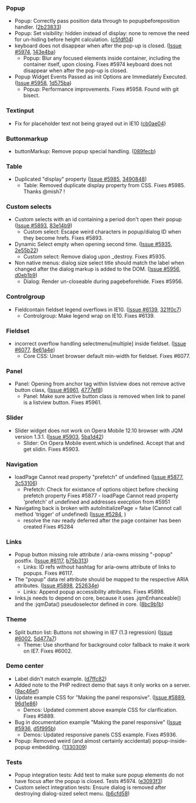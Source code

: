 <script>{
    "title": "jQuery Mobile 1.3.2 Changelog",
     "pageTemplate": "page-contentfull.php"
}</script>

### Popup
* Popup: Correctly pass position data through to popupbeforeposition handler. ([2b23833](http://github.com/jquery/jquery-mobile/commit/2b23833250277fdd8bcbbdab8e9cb929a556c6cd))
* Popup: Set visibility: hidden instead of display: none to remove the need for un-hiding before height calculation. ([c5fdf04](http://github.com/jquery/jquery-mobile/commit/c5fdf04737e38e02718281627750588293b56906))
* keyboard does not disappear when after the pop-up is closed. ([Issue #5974](href="https://github.com/jquery/jquery-mobile/issues/5974), [143e4ba](http://github.com/jquery/jquery-mobile/commit/143e4ba845eaf555ac78518857804f1e8494ce30))
  - Popup: Blur any focused elements inside container, including the container itself, upon closing. Fixes #5974 keyboard does not disappear when after the pop-up is closed.
* Popup Widget Events Passed as init Options are Immediately Executed. ([Issue #5958](https://github.com/jquery/jquery-mobile/issues/5958), [1d575ba](http://github.com/jquery/jquery-mobile/commit/1d575baa0e2f499975db9375a4034e80b1981a8d))
  - Popup: Performance improvements. Fixes #5958. Found with git bisect.

### Textinput
* Fix for placeholder text not being grayed out in IE10 ([cb0ae04](http://github.com/jquery/jquery-mobile/commit/cb0ae042d326029c9e3cc95a887464c912d6e3cf))

### Buttonmarkup
* buttonMarkup: Remove popup special handling. ([089fecb](http://github.com/jquery/jquery-mobile/commit/089fecb1b478ff8a7148d367215dd46a25193711))

### Table
* Duplicated "display" property ([Issue #5985](https://github.com/jquery/jquery-mobile/issues/5985), [3490848](http://github.com/jquery/jquery-mobile/commit/3490848a0ce5d1f1b4b908e0a6df7b59387ce332))
   - Table: Removed duplicate display property from CSS. Fixes #5985. Thanks @mish7 !

### Custom selects
* Custom selects with an id containing a period don't open their popup ([Issue #5893](https://github.com/jquery/jquery-mobile/issues/5893), [83e14b9](http://github.com/jquery/jquery-mobile/commit/83e14b92d89031db9b7ed98c4fa2ad21524821b6))
  - Custom select: Escape weird characters in popup/dialog ID when they become hrefs. Fixes #5893.
* Dynamic Select empty when opening second time. ([Issue #5935](https://github.com/jquery/jquery-mobile/issues/5935), [2e55b22](http://github.com/jquery/jquery-mobile/commit/2e55b227c31e1640ae7555fb621cf2a813d549a7))
  - Custom select: Remove dialog upon _destroy. Fixes #5935.
* Non native menus: dialog size select title should match the label when changed after the dialog markup is added to the DOM. ([Issue #5956](https://github.com/jquery/jquery-mobile/issues/5956), [d0eb1b9](http://github.com/jquery/jquery-mobile/commit/d0eb1b988d8e5218966d193160686068b4a319e9))
  - Dialog: Render un-closeable during pagebeforehide. Fixes #5956.

### Controlgroup
* Fieldcontain fieldset legend overflows in IE10. ([Issue #6139](https://github.com/jquery/jquery-mobile/issues/6139), [321f0c7](http://github.com/jquery/jquery-mobile/commit/321f0c71e4428e171c90f8c2c7f486c3bd9d3553))
  - Controlgroup: Make legend wrap on IE10. Fixes #6139.

### Fieldset
* incorrect overflow handling selectmenu[multiple] inside fieldset. ([Issue #6077](https://github.com/jquery/jquery-mobile/issues/6077), [8e61a4e](http://github.com/jquery/jquery-mobile/commit/8e61a4e4b1cad3d24f479b3ce0a39073c8ffa18e))
  - Core CSS: Unset browser default min-width for fieldset. Fixes #6077.

### Panel
* Panel: Opening from anchor tag within listview does not remove active button class, ([Issue #5961](https://github.com/jquery/jquery-mobile/issues/5961), [4777ef8](http://github.com/jquery/jquery-mobile/commit/4777ef8d6ae94a139d94c4fb3aaf8f30f94d3ce8))
  - Panel: Make sure active button class is removed when link to panel is a listview button. Fixes #5961.

### Slider
* Slider widget does not work on Opera Mobile 12.10 browser with JQM version 1.3.1. ([Issue #5903](https://github.com/jquery/jquery-mobile/issues/5903), [5ba1d42](http://github.com/jquery/jquery-mobile/commit/5ba1d42ec132b9f16cb88131566dbe281e854128))
  - Slider: On Opera Mobile event.which is undefined. Accept that and get slidin. Fixes #5903.

### Navigation
* loadPage Cannot read property "prefetch" of undefined ([Issue #5877](https://github.com/jquery/jquery-mobile/issues/5877), [3c53106](http://github.com/jquery/jquery-mobile/commit/3c53106c7a9c5d778dcf75364178f90b4cee315b))
  - Prefetch: Check for existance of options object before checking prefetch property Fixes #5877 - loadPage Cannot read property 'prefetch' of undefined and addresses execption from #5951
* Navigating back is broken with autoInitializePage = false (Cannot call method 'trigger' of undefined) ([Issue #5284](https://github.com/jquery/jquery-mobile/issues/5284), [](http://github.com/jquery/jquery-mobile/commit/5e79f5e95a6fc1f10539e8655964ec53b1b0b40b))
  - resolve the nav ready deferred after the page container has been created Fixes #5284

### Links
* Popup button missing role attribute / aria-owns missing "-popup" postfix. ([Issue #6117](https://github.com/jquery/jquery-mobile/issues/6117), [b75b313](http://github.com/jquery/jquery-mobile/commit/b75b3135f4c7409fb8b1dbe2ff9fe574d1c110c8))
  - Links: ID refs without hashtag for aria-owns attribute of links to popups. Fixes #6117.
* The "popup" data rel attribute should be mapped to the respective ARIA attributes. ([Issue #5898](https://github.com/jquery/jquery-mobile/issues/5898), [252634e](http://github.com/jquery/jquery-mobile/commit/252634e6a1f805ccb44e93b41bcc955aae8309d9))
  - Links: Append popup accessibility attributes. Fixes #5898.
* links.js needs to depend on core, because it uses .jqmEnhanceable() and the :jqmData() pseudoselector defined in core. ([8bc9b1b](http://github.com/jquery/jquery-mobile/commit/8bc9b1b018f3e8e04a88e1cba2de7a834093dea3))

### Theme
* Split button list: Buttons not showing in IE7 (1.3 regression) ([Issue #6002](https://github.com/jquery/jquery-mobile/issues/6002), [5d477a7](http://github.com/jquery/jquery-mobile/commit/5d477a7830a733ec1e1b822ebae2d31f4d39c150))
  - Theme: Use shorthand for background color fallback to make it work on IE7. Fixes #6002.

### Demo center
* Label didn't match example. ([d7ffc82](http://github.com/jquery/jquery-mobile/commit/d7ffc82ade34b4ab086cf5fbd91250eedcfb3c79))
* Added note to the PHP redirect demo that says it only works on a server. ([9ac46ef](http://github.com/jquery/jquery-mobile/commit/9ac46ef07cc8f1dcb8954bca3823163a30bfc7be))
* Update example CSS for "Making the panel responsive". ([Issue #5889](https://github.com/jquery/jquery-mobile/issues/5889), [96d1e86](http://github.com/jquery/jquery-mobile/commit/96d1e86886e9a983cf9eb930460e8dd1eb3cb7f5))
  - Demos: Updated comment above example CSS for clarification. Fixes #5889.
* Bug in documentation example "Making the panel responsive" ([Issue #5936](https://github.com/jquery/jquery-mobile/issues/5936), [d5f995b](http://github.com/jquery/jquery-mobile/commit/d5f995bb487770ed53a73668936cb79e6975af3f))
  - Demos: Updated responsive panels CSS example. Fixes #5936.
* Popup: Removed weird (and almost certainly accidental) popup-inside-popup embedding. ([1330309](http://github.com/jquery/jquery-mobile/commit/13303099d960ee090537e27f91e031123c182b27))

### Tests
* Popup integration tests: Add test to make sure popup elements do not have focus after the popup is closed. Tests #5974. ([e3093f3](http://github.com/jquery/jquery-mobile/commit/e3093f31a92eace850c6ac54f13064b79f8c1776))
* Custom select integration tests: Ensure dialog is removed after destroying dialog-sized select menu. ([b6cfd58](http://github.com/jquery/jquery-mobile/commit/b6cfd588b8424f6d5734a274d4b9c757aab5e77e))
